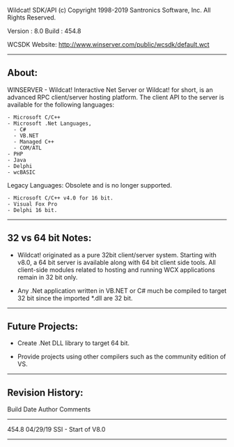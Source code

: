 Wildcat! SDK/API
(c) Copyright 1998-2019 Santronics Software, Inc. All Rights Reserved.

Version   : 8.0
Build     : 454.8

WCSDK Website: http://www.winserver.com/public/wcsdk/default.wct

------
About:
------

WINSERVER - Wildcat! Interactive Net Server or Wildcat! for short, is an
advanced  RPC client/server hosting platform. The client API to the
server is available for the following languages:

    - Microsoft C/C++
    - Microsoft .Net Languages,
      - C#
      - VB.NET
      - Managed C++
      - COM/ATL
    - PHP
    - Java
    - Delphi
    - wcBASIC

Legacy Languages: Obsolete and is no longer supported.

    - Microsoft C/C++ v4.0 for 16 bit.
    - Visual Fox Pro
    - Delphi 16 bit.

-------------------
32 vs 64 bit Notes:
-------------------

- Wildcat! originated as a pure 32bit client/server system.  Starting with
  v8.0, a 64 bit server is available along with 64 bit client side tools.
  All client-side modules related to hosting and running WCX applications
  remain in 32 bit only.

- Any .Net application written in VB.NET or C# much be compiled to target
  32 bit since the imported *.dll are 32 bit.


------------------
Future Projects:
------------------

- Create .Net DLL library to target 64 bit.

- Provide projects using other compilers such as the community edition of VS.


-----------------
Revision History:
-----------------

Build    Date      Author  Comments
-----    --------  ------  -------------------------------------------
454.8    04/29/19  SSI     - Start of V8.0
-----    --------  ------  -------------------------------------------
